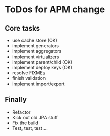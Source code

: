 # ToDos for APM change

## Core tasks

 * use cache store (OK)
 * implement generators
 * implement aggregators
 * implement virtualizers
 * implement parent/child (OK)
 * implement deploy keys (OK)
 * resolve FIXMEs
 * finish validation
 * implement import/export

## Finally

 * Refactor
 * Kick out old JPA stuff
 * Fix the build
 * Test, test, test …